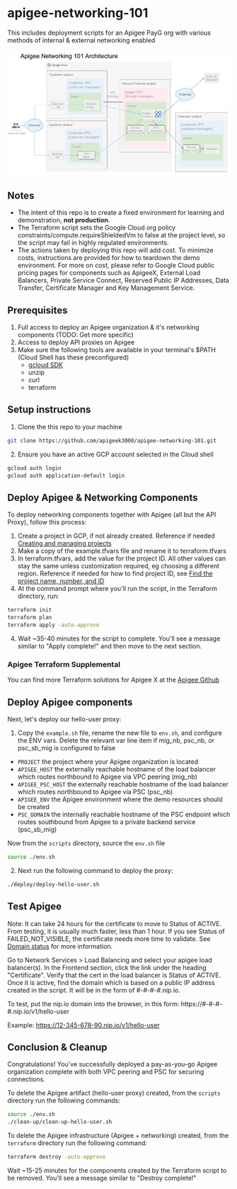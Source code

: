# apigee-networking-101
This includes deployment scripts for an Apigee PayG org with various methods of internal &amp; external networking enabled

![architecture](./assets/architecture.jpg)

## Notes
* The intent of this repo is to create a fixed environment for learning and demonstration, **not production**.
* The Terraform script sets the Google Cloud org policy constraints/compute.requireShieldedVm to false at the project level, so the script may fail in highly regulated environments.
* The actions taken by deploying this repo will add cost. To minimize costs, instructions are provided for how to teardown the demo environment. For more on cost, please refer to Google Cloud public pricing pages for components such as ApigeeX, External Load Balancers, Private Service Connect, Reserved Public IP Addresses, Data Transfer, Certificate Manager and Key Management Service. 

## Prerequisites

1. Full access to deploy an Apigee organization & it's networking components (TODO: Get more specific)
2. Access to deploy API proxies on Apigee
3. Make sure the following tools are available in your terminal's $PATH (Cloud Shell has these preconfigured)
    * [gcloud SDK](https://cloud.google.com/sdk/docs/install)
    * unzip
    * curl
    * terraform

## Setup instructions

1. Clone the this repo to your machine

```sh
git clone https://github.com/apigeek3000/apigee-networking-101.git
```

2. Ensure you have an active GCP account selected in the Cloud shell

```sh
gcloud auth login
gcloud auth application-default login
```


## Deploy Apigee & Networking Components

To deploy networking components together with Apigee (all but the API Proxy), follow this process:
1. Create a project in GCP, if not already created. Reference if needed [Creating and managing projects](https://cloud.google.com/resource-manager/docs/creating-managing-projects)
2. Make a copy of the example.tfvars file and rename it to terraform.tfvars
3. In terraform.tfvars, add the value for the project ID. All other values can stay the same unless customization required, eg choosing a different region. Reference if needed for how to find project ID, see [Find the project name, number, and ID](https://cloud.google.com/resource-manager/docs/creating-managing-projects#identifying_projects)
4. At the command prompt where you'll run the script, in the Terraform directory, run:

```sh 
terraform init
terraform plan
terraform apply -auto-approve
```

4. Wait ~35-40 minutes for the script to complete. You'll see a message similar to "Apply complete!" and then move to the next section.

### Apigee Terraform Supplemental

You can find more Terraform solutions for Apigee X at the [Apigee Github](https://github.com/apigee/terraform-modules)


## Deploy Apigee components

Next, let's deploy our hello-user proxy:

1. Copy the `example.sh` file, rename the new file to `env.sh`, and configure the ENV vars. Delete the relevant var line item if mig_nb, psc_nb, or psc_sb_mig is configured to false
* `PROJECT` the project where your Apigee organization is located
* `APIGEE_HOST` the externally reachable hostname of the load balancer which routes northbound to Apigee via VPC peering (mig_nb)
* `APIGEE_PSC_HOST` the externally reachable hostname of the load balancer which routes northbound to Apigee via PSC (psc_nb)
* `APIGEE_ENV` the Apigee environment where the demo resources should be created
* `PSC_DOMAIN` the internally reachable hostname of the PSC endpoint which routes southbound from Apigee to a private backend service (psc_sb_mig)

Now from the `scripts` directory, source the `env.sh` file

```sh
source ./env.sh
```

2. Next run the following command to deploy the proxy:

```sh
./deploy/deploy-hello-user.sh
```


## Test Apigee

Note: It can take 24 hours for the certificate to move to Status of ACTIVE. From testing, it is usually much faster, less than 1 hour. If you see Status of FAILED_NOT_VISIBLE, the certificate needs more time to validate. See [Domain status](https://cloud.google.com/load-balancing/docs/ssl-certificates/troubleshooting#domain-status) for more information. 

Go to Network Services > Load Balancing and select your apigee load balancer(s). In the Frontend section, click the link under the heading "Certificate". Verify that the cert in the load balancer is Status of ACTIVE. Once it is active, find the domain which is based on a public IP address created in the script. It will be in the form of #-#-#-#.nip.io. 

To test, put the nip.io domain into the browser, in this form: 
https://#-#-#-#.nip.io/v1/hello-user

Example: 
https://12-345-678-90.nip.io/v1/hello-user


## Conclusion & Cleanup

Congratulations! You've successfully deployed a pay-as-you-go Apigee organization complete with both VPC peering and PSC for securing connections.

To delete the Apigee artifact (hello-user proxy) created, from the `scripts` directory run the following commands:

```sh
source ./env.sh
./clean-up/clean-up-hello-user.sh
```

To delete the Apigee infrastructure (Apigee + networking) created, from the `terraform` directory run the following command:

```sh
terraform destroy -auto-approve
```

Wait ~15-25 minutes for the components created by the Terraform script to be removed. You'll see a message similar to "Destroy complete!" 
